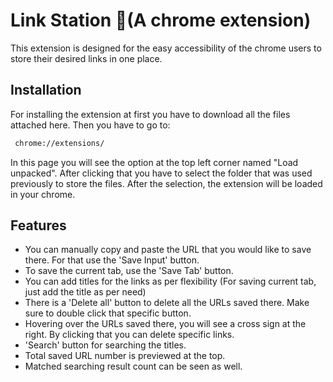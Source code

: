 # Link Station 🔗(A chrome extension)
This extension is designed for the easy accessibility of the chrome users to store their desired links in one place.




## Installation

For installing the extension at first you have to download all the files attached here.
Then you have to go to:

```bash
 chrome://extensions/
```
In this page you will see the option at the top left corner named "Load unpacked". After clicking that you have to select the folder that was used previously to store the files. After the selection, the extension will be loaded in your chrome.
    
## Features
- You can manually copy and paste the URL that you would like to save there. For that use the 'Save Input' button.
- To save the current tab, use the 'Save Tab' button.
- You can add titles for the links as per flexibility (For saving current tab, just add the title as per need)
- There is a 'Delete all' button to delete all the URLs saved there. Make sure to double click that specific button.
- Hovering over the URLs saved there, you will see a cross sign at the right. By clicking that you can delete specific links.
- 'Search' button for searching the titles.
- Total saved URL number is previewed at the top.
- Matched searching result count can be seen as well.
